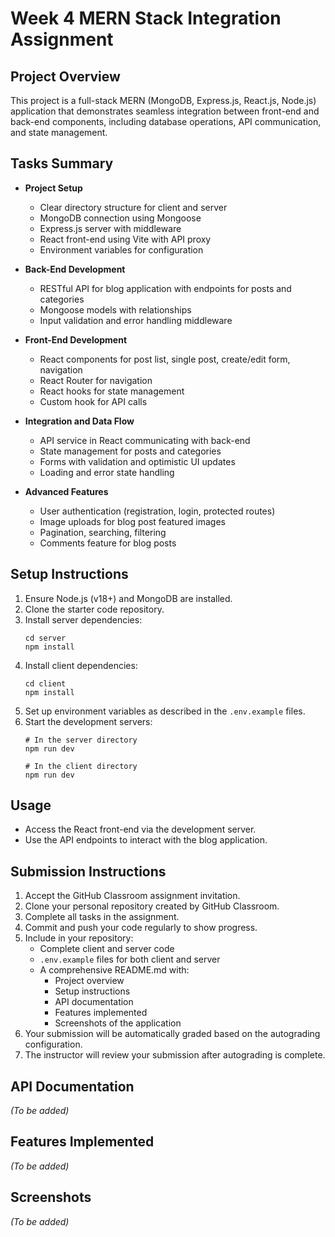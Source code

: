 # Week 4 MERN Stack Integration Assignment

## Project Overview
This project is a full-stack MERN (MongoDB, Express.js, React.js, Node.js) application that demonstrates seamless integration between front-end and back-end components, including database operations, API communication, and state management.

## Tasks Summary
- **Project Setup**
  - Clear directory structure for client and server
  - MongoDB connection using Mongoose
  - Express.js server with middleware
  - React front-end using Vite with API proxy
  - Environment variables for configuration

- **Back-End Development**
  - RESTful API for blog application with endpoints for posts and categories
  - Mongoose models with relationships
  - Input validation and error handling middleware

- **Front-End Development**
  - React components for post list, single post, create/edit form, navigation
  - React Router for navigation
  - React hooks for state management
  - Custom hook for API calls

- **Integration and Data Flow**
  - API service in React communicating with back-end
  - State management for posts and categories
  - Forms with validation and optimistic UI updates
  - Loading and error state handling

- **Advanced Features**
  - User authentication (registration, login, protected routes)
  - Image uploads for blog post featured images
  - Pagination, searching, filtering
  - Comments feature for blog posts

## Setup Instructions
1. Ensure Node.js (v18+) and MongoDB are installed.
2. Clone the starter code repository.
3. Install server dependencies:
   ```
   cd server
   npm install
   ```
4. Install client dependencies:
   ```
   cd client
   npm install
   ```
5. Set up environment variables as described in the `.env.example` files.
6. Start the development servers:
   ```
   # In the server directory
   npm run dev

   # In the client directory
   npm run dev
   ```

## Usage
- Access the React front-end via the development server.
- Use the API endpoints to interact with the blog application.

## Submission Instructions
1. Accept the GitHub Classroom assignment invitation.
2. Clone your personal repository created by GitHub Classroom.
3. Complete all tasks in the assignment.
4. Commit and push your code regularly to show progress.
5. Include in your repository:
   - Complete client and server code
   - `.env.example` files for both client and server
   - A comprehensive README.md with:
     - Project overview
     - Setup instructions
     - API documentation
     - Features implemented
     - Screenshots of the application
6. Your submission will be automatically graded based on the autograding configuration.
7. The instructor will review your submission after autograding is complete.

## API Documentation
*(To be added)*

## Features Implemented
*(To be added)*

## Screenshots
*(To be added)*
